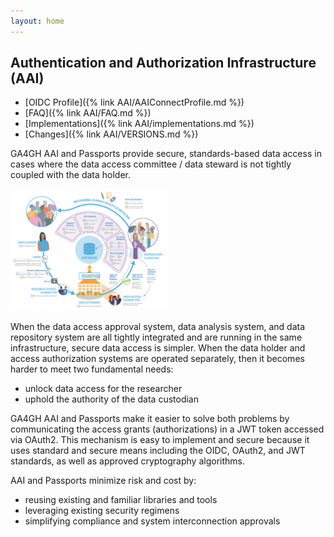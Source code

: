 ```yaml
---
layout: home
---
```


## Authentication and Authorization Infrastructure (AAI)

* [OIDC Profile]({% link AAI/AAIConnectProfile.md %})
* [FAQ]({% link AAI/FAQ.md %})
* [Implementations]({% link AAI/implementations.md %})
* [Changes]({% link AAI/VERSIONS.md %})


GA4GH AAI and Passports provide secure, standards-based data access in cases where the data access committee / data steward is not tightly coupled with the data holder. 

<img title="lifecycle" alt="lifecycle" width="50%" src="AAI/assets/network-of-standards-detailed.svg">

When the data access approval system, data analysis system, and data repository system are all tightly integrated and are running in the same infrastructure, secure data access is simpler. When the data holder and access authorization systems are operated separately, then it becomes harder to meet two fundamental needs:

* unlock data access for the researcher
* uphold the authority of the data custodian

GA4GH AAI and Passports make it easier to solve both problems by communicating the access grants (authorizations) in a JWT token accessed via OAuth2. This mechanism is easy to implement and secure because it uses standard and secure means including the OIDC, OAuth2, and JWT standards, as well as approved cryptography algorithms.

AAI and Passports minimize risk and cost by:

* reusing existing and familiar libraries and tools
* leveraging existing security regimens
* simplifying compliance and system interconnection approvals
